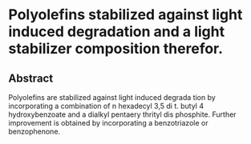 # Polyolefins stabilized against light induced degradation and a light stabilizer composition therefor.

## Abstract
Polyolefins are stabilized against light induced degrada tion by incorporating a combination of n hexadecyl 3,5 di t. butyl 4 hydroxybenzoate and a dialkyl pentaery thrityl dis phosphite. Further improvement is obtained by incorporating a benzotriazole or benzophenone.